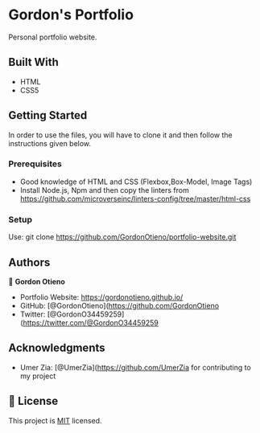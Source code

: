 # Gordon's Portfolio

Personal portfolio website.

## Built With

- HTML
- CSS5

## Getting Started

In order to use the files, you will have to clone it and then follow the instructions given below.

### Prerequisites

- Good knowledge of HTML and CSS (Flexbox,Box-Model, Image Tags)
- Install Node.js, Npm and then copy the linters from https://github.com/microverseinc/linters-config/tree/master/html-css

### Setup

Use: git clone https://github.com/GordonOtieno/portfolio-website.git

## Authors

👤 **Gordon Otieno**

- Portfolio Website: https://gordonotieno.github.io/
- GitHub: [@GordonOtieno](https://github.com/GordonOtieno
- Twitter: [@GordonO34459259](https://twitter.com/@GordonO34459259

## Acknowledgments
- Umer Zia: [@UmerZia](https://github.com/UmerZia for contributing to my project

## 📝 License

This project is [MIT](./MIT.md) licensed.

